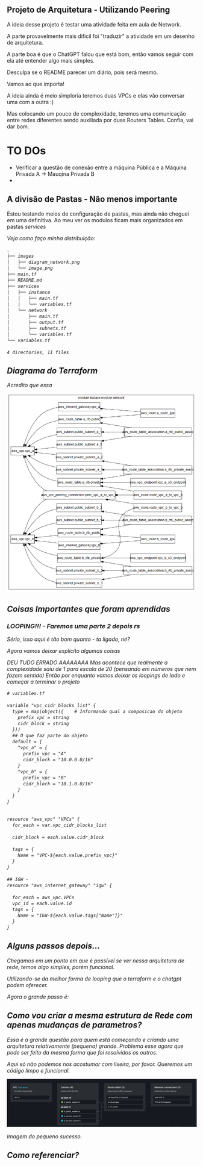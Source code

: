 ## Projeto de Arquitetura - Utilizando Peering 


A ideia desse projeto é testar uma atividade feita em aula de Network. 

A parte provavelmente mais dificil foi "traduzir" a atividade em um desenho de arquitetura. 

A parte boa é que o ChatGPT falou que está bom, então vamos seguir com ela até entender algo mais simples.

Desculpa se o README parecer um diário, pois será mesmo. 


Vamos ao que importa! 

A ideia ainda é meio simploria teremos duas VPCs e elas vão conversar uma com a outra :)

Mas colocando um pouco de complexidade, teremos uma comunicação entre redes diferentes sendo auxiliada por duas Routers Tables. Confia, vai dar bom. 

# TO DOs 
- Verificar a questão de conexão entre a máquina Pública e a Máquina Privada A -> Mauqina Privada B 
- 

## A divisão de Pastas - Não menos importante 

Estou testando meios de configuração de pastas, mas ainda não cheguei em uma definitiva. 
Ao meu ver os modulos ficam mais organizados em pastas <i>services<i/>


Veja como faço minha distribuição: 

```shell
.
├── images
│   ├── diagram_network.png
│   └── image.png
├── main.tf
├── README.md
├── services
│   ├── instance
│   │   ├── main.tf
│   │   └── variables.tf
│   └── network
│       ├── main.tf
│       ├── output.tf
│       ├── subnets.tf
│       └── variables.tf
└── variables.tf

4 directories, 11 files
```

## Diagrama do Terraform 

Acredito que essa 

![alt text](./images/diagram_network.png)



## Coisas Importantes que foram aprendidas 

### LOOPING!!! - Faremos uma parte 2 depois rs 

Sério, isso aqui é tão bom quanto - ta ligado, né?

Agora vamos deixar explicito algumas coisas 

DEU TUDO ERRADO AAAAAAAA 
Mas acontece que realmente a complexidade saiu de 1 para escala de 20 (pensando em números que nem fazem sentido)
Então por enquanto vamos deixar os loopings de lado e começar a terminar o projeto 


```hcl
# variables.tf

variable "vpc_cidr_blocks_list" {
  type = map(object({    # Informando qual a composicao do objeto
    prefix_vpc = string
    cidr_block = string
  }))
  ## O que faz parte do objeto 
  default = {
    "vpc_a" = {
      prefix_vpc = "A"
      cidr_block = "10.0.0.0/16"
    }
    "vpc_b" = {
      prefix_vpc = "B"
      cidr_block = "10.1.0.0/16"
    }
  }
}

``` 

```hcl

resource "aws_vpc" "VPCs" {
  for_each = var.vpc_cidr_blocks_list
  
  cidr_block = each.value.cidr_block

  tags = {
    Name = "VPC-${each.value.prefix_vpc}"
  }
}

## IGW -
resource "aws_internet_gateway" "igw" {
  
  for_each = aws_vpc.VPCs
  vpc_id = each.value.id
  tags = {
    Name = "IGW-${each.value.tags["Name"]}"
  }
}

```

## Alguns passos depois... 

Chegamos em um ponto em que é possível se ver nessa arquitetura de rede, temos algo simples, porém funcional. 

Utilizando-se da melhor forma de looping que o terraform e o chatgpt podem oferecer. 

Agora o grande passo é: 

## Como vou criar a mesma estrutura de Rede com apenas mudanças de parametros? 

Essa é a grande questão para quem está começando e criando uma arquitetura relativamente (pequena) grande. Problema esse agora que pode ser feito da mesma forma que foi resolvidos os outros. 

Aqui só não podemos nos acostumar com lixeira, por favor. Queremos um código limpo e funcional. 

![alt text](./images/image.png)

Imagem do pequeno sucesso. 



## Como referenciar?


## 
